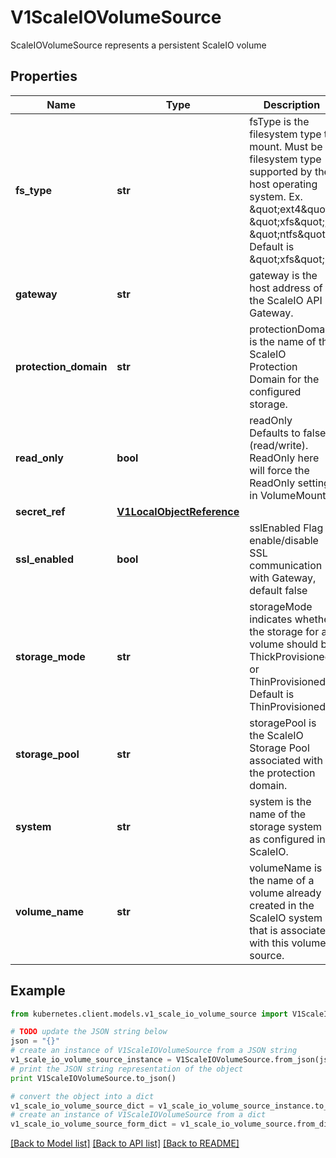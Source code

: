 # V1ScaleIOVolumeSource

ScaleIOVolumeSource represents a persistent ScaleIO volume

## Properties
Name | Type | Description | Notes
------------ | ------------- | ------------- | -------------
**fs_type** | **str** | fsType is the filesystem type to mount. Must be a filesystem type supported by the host operating system. Ex. \&quot;ext4\&quot;, \&quot;xfs\&quot;, \&quot;ntfs\&quot;. Default is \&quot;xfs\&quot;. | [optional] 
**gateway** | **str** | gateway is the host address of the ScaleIO API Gateway. | 
**protection_domain** | **str** | protectionDomain is the name of the ScaleIO Protection Domain for the configured storage. | [optional] 
**read_only** | **bool** | readOnly Defaults to false (read/write). ReadOnly here will force the ReadOnly setting in VolumeMounts. | [optional] 
**secret_ref** | [**V1LocalObjectReference**](V1LocalObjectReference.md) |  | 
**ssl_enabled** | **bool** | sslEnabled Flag enable/disable SSL communication with Gateway, default false | [optional] 
**storage_mode** | **str** | storageMode indicates whether the storage for a volume should be ThickProvisioned or ThinProvisioned. Default is ThinProvisioned. | [optional] 
**storage_pool** | **str** | storagePool is the ScaleIO Storage Pool associated with the protection domain. | [optional] 
**system** | **str** | system is the name of the storage system as configured in ScaleIO. | 
**volume_name** | **str** | volumeName is the name of a volume already created in the ScaleIO system that is associated with this volume source. | [optional] 

## Example

```python
from kubernetes.client.models.v1_scale_io_volume_source import V1ScaleIOVolumeSource

# TODO update the JSON string below
json = "{}"
# create an instance of V1ScaleIOVolumeSource from a JSON string
v1_scale_io_volume_source_instance = V1ScaleIOVolumeSource.from_json(json)
# print the JSON string representation of the object
print V1ScaleIOVolumeSource.to_json()

# convert the object into a dict
v1_scale_io_volume_source_dict = v1_scale_io_volume_source_instance.to_dict()
# create an instance of V1ScaleIOVolumeSource from a dict
v1_scale_io_volume_source_form_dict = v1_scale_io_volume_source.from_dict(v1_scale_io_volume_source_dict)
```
[[Back to Model list]](../README.md#documentation-for-models) [[Back to API list]](../README.md#documentation-for-api-endpoints) [[Back to README]](../README.md)


